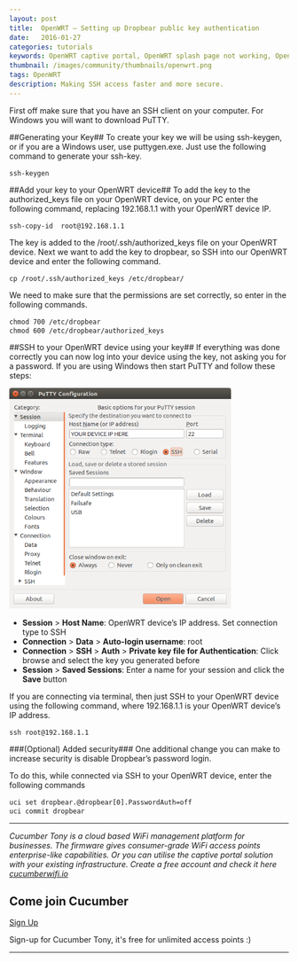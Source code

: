 ```yaml
---
layout: post
title:  OpenWRT — Setting up Dropbear public key authentication
date:   2016-01-27
categories: tutorials
keywords: OpenWRT captive portal, OpenWRT splash page not working, OpenWRT splash page template, OpenWRT splash page free, OpenWRT splash page html, OpenWRT splash page hosting, OpenMesh captive portal, OpenMesh splash page not working, OpenMesh splash page template, OpenMesh splash page free, OpenMesh splash page html, OpenMesh splash page hosting, DD-WRT
thumbnail: /images/community/thumbnails/openwrt.png
tags: OpenWRT
description: Making SSH access faster and more secure.
---
```


First off make sure that you have an SSH client on your computer. For Windows you will want to download PuTTY.

##Generating your Key##
To create your key we will be using ssh-keygen, or if you are a Windows user, use puttygen.exe.
Just use the following command to generate your ssh-key.

```
ssh-keygen

```

##Add your key to your OpenWRT device##
To add the key to the authorized_keys file on your OpenWRT device, on your PC enter the following command, replacing 192.168.1.1 with your OpenWRT device IP.

```
ssh-copy-id  root@192.168.1.1
```

The key is added to the /root/.ssh/authorized_keys file on your OpenWRT device.
Next we want to add the key to dropbear, so SSH into our OpenWRT device and enter the following command.

```
cp /root/.ssh/authorized_keys /etc/dropbear/
```

We need to make sure that the permissions are set correctly, so enter in the following commands.

```
chmod 700 /etc/dropbear
chmod 600 /etc/dropbear/authorized_keys
```

##SSH to your OpenWRT device using your key##
If everything was done correctly you can now log into your device using the key, not asking you for a password.
If you are using Windows then start PuTTY and follow these steps:

<div class="text-center">
  <img src="/images/community/tutorials/openwrt/puttyconfig.png" width="400px">
</div>

- __Session__ > __Host Name__: OpenWRT device’s IP address. Set connection type to SSH
- __Connection__ > __Data__ > __Auto-login username__: root
- __Connection__ > __SSH__ > __Auth__ > __Private key file for Authentication__: Click browse and select the key you generated before
- __Session__ > __Saved Sessions__: Enter a name for your session and click the __Save__ button

If you are connecting via terminal, then just SSH to your OpenWRT device using the following command, where 192.168.1.1 is your OpenWRT device’s IP address.

```
ssh root@192.168.1.1
```

###(Optional) Added security###
One additional change you can make to increase security is disable Dropbear’s password login.

To do this, while connected via SSH to your OpenWRT device, enter the following commands

```
uci set dropbear.@dropbear[0].PasswordAuth=off
uci commit dropbear
```

<hr>

*Cucumber Tony is a cloud based WiFi management platform for businesses. The firmware gives consumer-grade WiFi access points enterprise-like capabilities. Or you can utilise the captive portal solution with your existing infrastructure. Create a free account and check it here <a href="https://cucumberwifi.io">cucumberwifi.io</a>*


<div class="text-center">

<h2>Come join Cucumber</h2>

<a href="https://my.ctapp.io/#/create" class="button success dst">Sign Up</a><br>

<p>Sign-up for Cucumber Tony, it's free for unlimited access points :)</p>

<hr>

</div>

